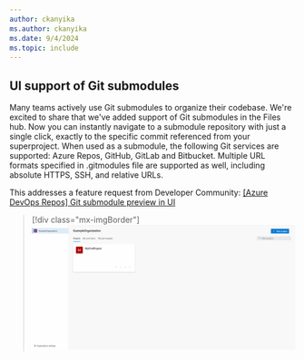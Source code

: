 ```yaml
---
author: ckanyika
ms.author: ckanyika
ms.date: 9/4/2024
ms.topic: include
---
```


## UI support of Git submodules

Many teams actively use Git submodules to organize their codebase. We're excited to share that we've added support of Git submodules in the Files hub. Now you can instantly navigate to a submodule repository with just a single click, exactly to the specific commit referenced from your superproject. When used as a submodule, the following Git services are supported: Azure Repos, GitHub, GitLab and Bitbucket. Multiple URL formats specified in .gitmodules file are supported as well, including absolute HTTPS, SSH, and relative URLs.

This addresses a feature request from Developer Community: [[Azure DevOps Repos] Git submodule preview in UI](https://developercommunity.visualstudio.com/t/azure-devops-repos-git-submodule-preview-in-ui/1033995)

> [!div class="mx-imgBorder"]
> ![Gif to demo navigate to a submodule repository.](../../media/240-repos-01.gif "gif to navigate to a submodule repository")
